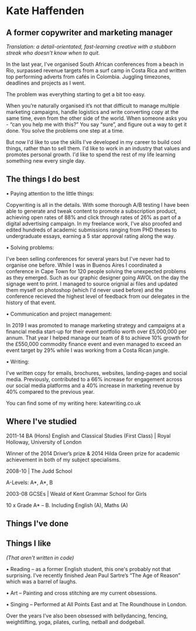 # Kate Haffenden

## A former copywriter and marketing manager ##

*Translation: a detail-orientated, fast-learning creative with a stubborn streak who doesn't know when to quit.*

In the last year, I've organised South African conferences from a beach in Rio, surpassed revenue targets from a surf camp in Costa Rica and written top performing adverts from cafés in Colombia. Juggling timezones, deadlines and projects as I went. 

The problem was everything starting to get a bit too easy.

When you’re naturally organised it’s not that difficult to manage multiple marketing campaigns, handle logistics and write converting copy at the same time, even from the other side of the world. When someone asks you - “can you help me with this?” You say “sure”, and figure out a way to get it done. You solve the problems one step at a time.

But now I'd like to use the skills I've developed in my career to build cool things, rather than to sell them. I'd like to work in an industry that values and promotes personal growth. I'd like to spend the rest of my life learning something new every single day. 

## The things I do best ##

• Paying attention to the little things:

Copywriting is all in the details. With some thorough A/B testing I have been able to generate and tweak content to promote a subscription product, achieving open rates of 88% and click through rates of 26% as part of a digital advertising campaign. In my freelance work, I've also proofed and edited hundreds of academic submissions ranging from PHD theses to undergraduate essays, earning a 5 star approval rating along the way. 

• Solving problems:

I've been selling conferences for several years but I've never had to organise one before. While I was in Buenos Aires I coordinated a conference in Cape Town for 120 people solving the unexpected problems as they emerged. Such as our graphic designer going AWOL on the day the signage went to print. I managed to source orignial ai files and updated them myself on photoshop (which I'd never used  before) and the conference recieved the highest level of feedback from our delegates in the history of that event. 

 • Communication and project management:

In 2019 I was promoted to manage marketing strategy and campaigns at a financial media start-up for their event portfolio worth over £5,000,000 per annum. That year I helped manage our team of 8 to achieve 10% growth for the £550,000 commodity finance event and even managed to exceed an event target by 29% while I was working from a Costa Rican jungle.

• Writing:

I've written copy for emails, brochures, websites, landing-pages and social media. Previously, contributed to a 66% increase for engagement across our social media platforms and a 40% increase in marketing revenue by 40% compared to the previous year.

You can find some of my writing here: katewriting.co.uk

## Where I've studied ##

2011-14 BA (Hons) English and Classical Studies (First Class) | Royal Holloway, University of London

Winner of the 2014 Driver’s prize & 2014 Hilda Green prize for academic achievement in both of my subject specialisms. 

2008-10 | The Judd School

A-Levels: A*, A*, B

2003-08 GCSEs | Weald of Kent Grammar School for Girls

10 x Grade A* – B. Including English (A), Maths (A)


## Things I've done ##



## Things I like ##
*(That aren't written in code)*

• Reading – as a former English student, this one's probably not that surprising. I’ve recently finished Jean Paul Sartre’s “The Age of Reason” which  was a barrel of laughs. 

• Art – Painting and cross stitching are my current obsessions. 

• Singing – Performed at All Points East and at The Roundhouse in London. 

Over the years I’ve also been obsessed with bellydancing, fencing, weightlifting, yoga, pilates, curling, netball and dodgeball.
